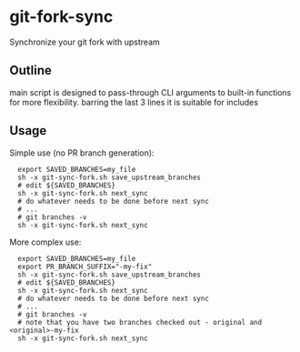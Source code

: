 # git-fork-sync
Synchronize your git fork with upstream

## Outline

main script is designed to pass-through CLI arguments to built-in functions for more flexibility.
barring the last 3 lines it is suitable for includes 

## Usage

Simple use (no PR branch generation):

```shell
  export SAVED_BRANCHES=my_file
  sh -x git-sync-fork.sh save_upstream_branches
  # edit ${SAVED_BRANCHES}
  sh -x git-sync-fork.sh next_sync
  # do whatever needs to be done before next sync
  # ...
  # git branches -v
  sh -x git-sync-fork.sh next_sync
```

More complex use:

```shell
  export SAVED_BRANCHES=my_file
  export PR_BRANCH_SUFFIX="-my-fix"
  sh -x git-sync-fork.sh save_upstream_branches
  # edit ${SAVED_BRANCHES}
  sh -x git-sync-fork.sh next_sync
  # do whatever needs to be done before next sync
  # ...
  # git branches -v
  # note that you have two branches checked out - original and <original>-my-fix
  sh -x git-sync-fork.sh next_sync
```
